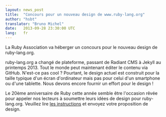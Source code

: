 ```yaml
---
layout: news_post
title:  "Concours pour un nouveau design de www.ruby-lang.org"
author: "hsbt"
translator: "Bruno Michel"
date:   2013-09-28 23:30:00 UTC
lang:   fr
---
```


La Ruby Association va héberger un concours pour le nouveau design de
ruby-lang.org.

ruby-lang.org a changé de plateforme, passant de Radiant CMS à Jekyll au
printemps 2013.  Tout le monde peut maintenant éditer le contenu via GitHub.
N'est-ce pas cool ?  Pourtant, le design actuel est construit pour la taille
typique d'un écran d'ordinateur mais pas pour celui d'un smartphone ou d'une
tablette.  Nous devons encore fournir un effort pour le design !

Le 20ème anniversaire de Ruby cette année semble être l'occasion rêvée pour
appeler nos lecteurs à soumettre leurs idées de design pour ruby-lang.org.
Veuillez lire [les instructions][1] et envoyez votre proposition de design.

[1]: http://www.ruby.or.jp/en/news/20130924.html
